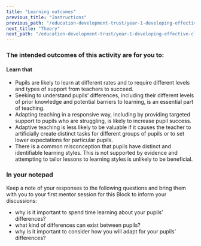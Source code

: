 ```yaml
---
title: "Learning outcomes"
previous_title: "Instructions"
previous_path: "/education-development-trust/year-1-developing-effective-classroom-practice/spring-week-4-ect-instructions"
next_title: "Theory"
next_path: "/education-development-trust/year-1-developing-effective-classroom-practice/spring-week-4-ect-theory"
---
```


### The intended outcomes of this activity are for you to:

#### Learn that

- Pupils are likely to learn at different rates and to require different levels and types of support from teachers to succeed.
- Seeking to understand pupils’ differences, including their different levels of prior knowledge and potential barriers to learning, is an essential part of teaching.
- Adapting teaching in a responsive way, including by providing targeted support to pupils who are struggling, is likely to increase pupil success.
- Adaptive teaching is less likely to be valuable if it causes the teacher to artificially create distinct tasks for different groups of pupils or to set lower expectations for particular pupils.
- There is a common misconception that pupils have distinct and identifiable learning styles. This is not supported by evidence and attempting to tailor lessons to learning styles is unlikely to be beneficial.

### In your notepad

Keep a note of your responses to the following questions and bring them with you
to your first mentor session for this Block to inform your discussions:

- why is it important to spend time learning about your pupils’ differences?
- what kind of differences can exist between pupils?
- why is it important to consider how you will adapt for your pupils’
  differences?
